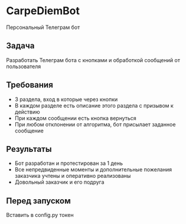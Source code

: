 # CarpeDiemBot
Персональный Телеграм бот

## Задача
Разработать Телеграм бота с кнопками и обработкой сообщений от пользователя

## Требования
- 3 раздела, вход в которые через кнопки
- В каждом разделе есть описание этого раздела с призывом к действию
- При каждом сообщении есть кнопка вернуться
- При любом отклонении от алгоритма, бот присылает заданное сообщение 

## Результаты
- Бот разработан и протестирован за 1 день
- Все непредвиденные моменты и дополнительные пожелания заказчика учтены и оперативно реализованы
- Довольный заказчик и его подруга

## Перед запуском
Вставить в config.py токен
